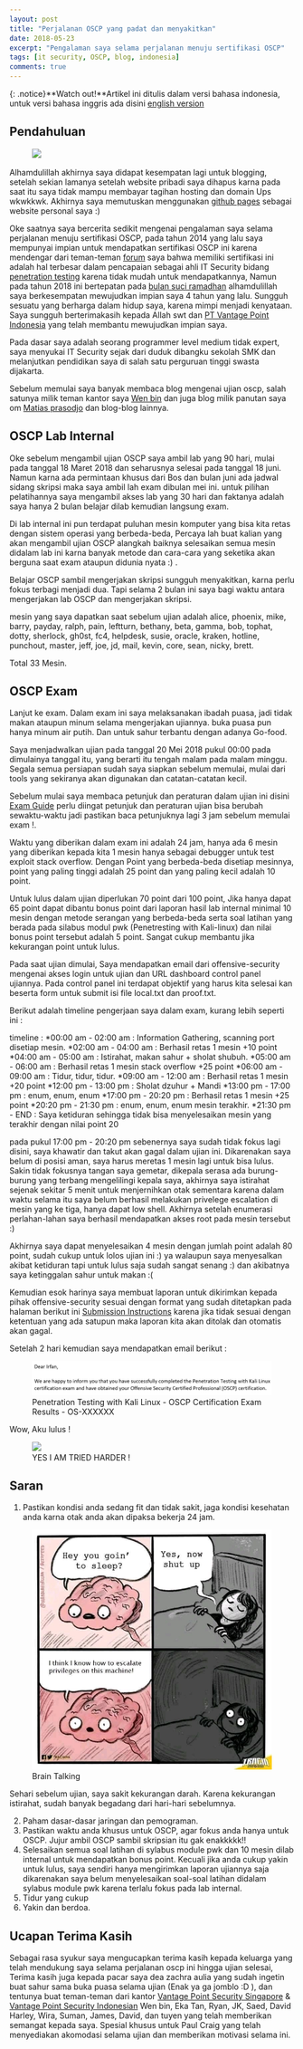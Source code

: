 ```yaml
---
layout: post
title: "Perjalanan OSCP yang padat dan menyakitkan"
date: 2018-05-23
excerpt: "Pengalaman saya selama perjalanan menuju sertifikasi OSCP"
tags: [it security, OSCP, blog, indonesia]
comments: true
---
```

{: .notice}**Watch out!**Artikel ini ditulis dalam versi bahasa indonesia, untuk versi bahasa inggris ada disini [english version](http://mirfansulaiman.github.io/my-OSCP-journey-hard-and-pain)

## Pendahuluan
<figure>
	<a href="https://kaizensecurity.files.wordpress.com/2016/05/oscp-certs.png"><img src="https://kaizensecurity.files.wordpress.com/2016/05/oscp-certs.png"></a>
</figure>

Alhamdulillah akhirnya saya didapat kesempatan lagi untuk blogging, setelah sekian lamanya setelah website pribadi saya dihapus karna pada saat itu saya tidak mampu membayar tagihan hosting dan domain Ups wkwkkwk. Akhirnya saya memutuskan menggunakan [github pages](https://pages.github.com/) sebagai website personal saya :)

Oke saatnya saya bercerita sedikit mengenai pengalaman saya selama perjalanan menuju sertifikasi OSCP, pada tahun 2014 yang lalu saya mempunyai impian untuk mendapatkan sertifikasi OSCP ini karena mendengar dari teman-teman [forum](http://www.indonesianbacktrack.or.id/forum/index.php) saya bahwa memiliki sertifikasi ini adalah hal terbesar dalam pencapaian sebagai ahli IT Security bidang [penetration testing](https://en.wikipedia.org/wiki/Penetration_test) karena tidak mudah untuk mendapatkannya, Namun pada tahun 2018 ini bertepatan pada [bulan suci ramadhan](https://en.wikipedia.org/wiki/Ramadan) alhamdulillah saya berkesempatan mewujudkan impian saya 4 tahun yang lalu. Sungguh sesuatu yang berharga dalam hidup saya, karena mimpi menjadi kenyataan. Saya sungguh berterimakasih kepada Allah swt dan [PT Vantage Point Indonesia](http://vantagepoint.co.id/) yang telah membantu mewujudkan impian saya. 

Pada dasar saya adalah seorang programmer level medium tidak expert, saya menyukai IT Security sejak dari duduk dibangku sekolah SMK dan melanjutkan pendidikan saya di salah satu perguruan tinggi swasta dijakarta. 

Sebelum memulai saya banyak membaca blog mengenai ujian oscp, salah satunya milik teman kantor saya [Wen bin](https://kongwenbin.wordpress.com/2017/02/23/officially-oscp-certified/) dan juga blog milik panutan saya om [Matias prasodjo](https://gauli.com/oscp-certification-review/) dan blog-blog lainnya.

## OSCP Lab Internal

Oke sebelum mengambil ujian OSCP saya ambil lab yang 90 hari, mulai pada tanggal 18 Maret 2018 dan seharusnya selesai pada tanggal 18 juni. Namun karna ada permintaan khusus dari Bos dan bulan juni ada jadwal sidang skripsi maka saya ambil lah exam dibulan mei ini. untuk pilihan pelatihannya saya mengambil akses lab yang 30 hari dan faktanya adalah saya hanya 2 bulan belajar dilab kemudian langsung exam.

Di lab internal ini pun terdapat puluhan mesin komputer yang bisa kita retas dengan sistem operasi yang berbeda-beda, Percaya lah buat kalian yang akan mengambil ujian OSCP alangkah baiknya selesaikan semua mesin didalam lab ini karna banyak metode dan cara-cara yang seketika akan berguna saat exam ataupun didunia nyata :) .

Belajar OSCP sambil mengerjakan skripsi sungguh menyakitkan, karna perlu fokus terbagi menjadi dua. Tapi selama 2 bulan ini saya bagi waktu antara mengerjakan lab OSCP dan mengerjakan skripsi. 

mesin yang saya dapatkan saat sebelum ujian adalah alice, phoenix, mike, barry, payday, ralph, pain, leftturn, bethany, beta, gamma, bob, tophat, dotty, sherlock, gh0st, fc4, helpdesk, susie, oracle, kraken, hotline, punchout, master, jeff, joe, jd, mail, kevin, core, sean, nicky, brett. 

Total 33 Mesin.

## OSCP Exam

Lanjut ke exam.
Dalam exam ini saya melaksanakan ibadah puasa, jadi tidak makan ataupun minum selama mengerjakan ujiannya.
buka puasa pun hanya minum air putih. Dan untuk sahur terbantu dengan adanya Go-food. 

Saya menjadwalkan ujian pada tanggal 20 Mei 2018 pukul 00:00 pada dimulainya tanggal itu, yang berarti itu tengah malam pada malam minggu. Segala semua persiapan sudah saya siapkan sebelum memulai, mulai dari tools yang sekiranya akan digunakan dan catatan-catatan kecil.

Sebelum mulai saya membaca petunjuk dan peraturan dalam ujian ini disini [Exam Guide](https://support.offensive-security.com/#!oscp-exam-guide.md) perlu diingat petunjuk dan peraturan ujian bisa berubah sewaktu-waktu jadi pastikan baca petunjuknya lagi 3 jam sebelum memulai exam !.

Waktu yang diberikan dalam exam ini adalah 24 jam, hanya ada 6 mesin yang diberikan kepada kita 1 mesin hanya sebagai debugger untuk test exploit stack overflow. 
Dengan Point yang berbeda-beda disetiap mesinnya, point yang paling tinggi adalah 25 point dan yang paling kecil adalah 10 point.

Untuk lulus dalam ujian diperlukan 70 point dari 100 point, Jika hanya dapat 65 point dapat dibantu bonus point dari laporan hasil lab internal minimal 10 mesin dengan metode serangan yang berbeda-beda serta soal latihan yang berada pada silabus modul pwk (Penetresting with Kali-linux) dan nilai bonus point tersebut adalah 5 point. Sangat cukup membantu jika kekurangan point untuk lulus. 

Pada saat ujian dimulai, Saya mendapatkan email dari offensive-security mengenai akses login untuk ujian dan URL dashboard control panel ujiannya. Pada control panel ini terdapat objektif yang harus kita selesai kan beserta form untuk submit isi file local.txt dan proof.txt. 

Berikut adalah timeline pengerjaan saya dalam exam, kurang lebih seperti ini : 

timeline :
*00:00 am - 02:00 am : Information Gathering, scanning port disetiap mesin.
*02:00 am - 04:00 am : Berhasil retas 1 mesin +10 point
*04:00 am - 05:00 am : Istirahat, makan sahur + sholat shubuh.
*05:00 am - 06:00 am : Berhasil retas 1 mesin stack overflow +25 point
*06:00 am - 09:00 am : Tidur, tidur, tidur.
*09:00 am - 12:00 am : Berhasil retas 1 mesin +20 point 
*12:00 pm - 13:00 pm : Sholat dzuhur + Mandi
*13:00 pm - 17:00 pm : enum, enum, enum 
*17:00 pm - 20:20 pm : Berhasil retas 1 mesin +25 point
*20:20 pm - 21:30 pm : enum, enum, enum mesin terakhir.
*21:30 pm - END      : Saya ketiduran sehingga tidak bisa menyelesaikan mesin yang terakhir dengan nilai point 20

pada pukul 17:00 pm - 20:20 pm sebenernya saya sudah tidak fokus lagi disini, saya khawatir dan takut akan gagal dalam ujian ini. Dikarenakan saya belum di posisi aman, saya harus meretas 1 mesin lagi untuk bisa lulus. Sakin tidak fokusnya tangan saya gemetar, dikepala serasa ada burung-burung yang terbang mengelilingi kepala saya, akhirnya saya istirahat sejenak sekitar 5 menit untuk menjernihkan otak sementara karena dalam waktu selama itu saya belum berhasil melakukan privelege escalation di mesin yang ke tiga, hanya dapat low shell. Akhirnya setelah enumerasi perlahan-lahan saya berhasil mendapatkan akses root pada mesin tersebut :) 

Akhirnya saya dapat menyelesaikan 4 mesin dengan jumlah point adalah 80 point, sudah cukup untuk lolos ujian ini :) ya walaupun saya menyesalkan akibat ketiduran tapi untuk lulus saja sudah sangat senang :) dan akibatnya saya ketinggalan sahur untuk makan :(

Kemudian esok harinya saya membuat laporan untuk dikirimkan kepada pihak offensive-security sesuai dengan format yang sudah ditetapkan pada halaman berikut ini [Submission Instructions](https://support.offensive-security.com/#!oscp-exam-guide.md) karena jika tidak sesuai dengan ketentuan yang ada satupun maka laporan kita akan ditolak dan otomatis akan gagal. 

Setelah 2 hari kemudian saya mendapatkan email berikut : 

<figure>
	<a href="/images/oscp-exam-result.PNG"><img src="/images/oscp-exam-result.PNG"></a>
	<figcaption>Penetration Testing with Kali Linux - OSCP Certification Exam Results - OS-XXXXXX</figcaption>
</figure>

Wow, Aku lulus !

<figure>
	<a href="https://lh3.googleusercontent.com/CBMuZb8_mEFh46IQM2UGM2Pu-AlPkGJECx1QLphn0bQ=w688-h264-no"><img src="https://lh3.googleusercontent.com/CBMuZb8_mEFh46IQM2UGM2Pu-AlPkGJECx1QLphn0bQ=w688-h264-no"></a>
	<figcaption>YES I AM TRIED HARDER !</figcaption>
</figure>

## Saran
1. Pastikan kondisi anda sedang fit dan tidak sakit, jaga kondisi kesehatan anda karna otak anda akan dipaksa bekerja 24 jam.

<figure>
	<a href="/images/oscp-brain-talking.jpg"><img src="/images/oscp-brain-talking.jpg"></a>
	<figcaption>Brain Talking</figcaption>
</figure>

Sehari sebelum ujian, saya sakit kekurangan darah. Karena kekurangan istirahat, sudah banyak begadang dari hari-hari sebelumnya.

2. Paham dasar-dasar jaringan dan pemograman.
3. Pastikan waktu anda khusus untuk OSCP, agar fokus anda hanya untuk OSCP. Jujur ambil OSCP sambil skripsian itu gak enakkkkk!! 
4. Selesaikan semua soal latihan di sylabus module pwk dan 10 mesin dilab internal untuk mendapatkan bonus point. Kecuali jika anda cukup yakin untuk lulus, saya sendiri hanya mengirimkan laporan ujiannya saja dikarenakan saya belum menyelesaikan soal-soal latihan didalam sylabus module pwk karena terlalu fokus pada lab internal.
5. Tidur yang cukup
6. Yakin dan berdoa.

## Ucapan Terima Kasih
Sebagai rasa syukur saya mengucapkan terima kasih kepada keluarga yang telah mendukung saya selama perjalanan oscp ini hingga ujian selesai, Terima kasih juga kepada pacar saya dea zachra aulia yang sudah ingetin buat sahur sama buka puasa selama ujian (Enak ya ga jomblo :D ), dan tentunya buat teman-teman dari kantor [Vantage Point Security Singapore](http://vantagepoint.sg/) & [Vantage Point Security Indonesian](http://vantagepoint.co.id/) Wen bin, Eka Tan, Ryan, JK, Saed, David Harley, Wira, Suman, James, David, dan tuyen yang telah memberikan semangat kepada saya. Spesial khusus untuk Paul Craig yang telah menyediakan akomodasi selama ujian dan memberikan motivasi selama ini. 